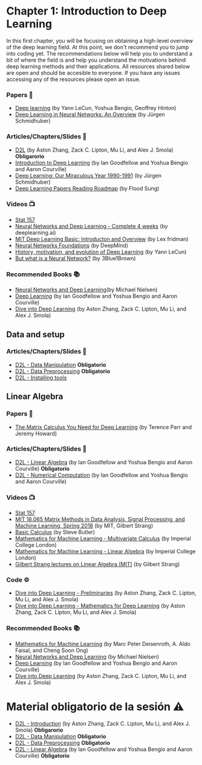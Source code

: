 # Chapter 1: Introduction to Deep Learning

In this first chapter, you will be focusing on obtaining a high-level overview of the deep learning field. At this point, we don't recommend you to jump into coding yet. The recommendations below will help you to understand a bit of where the field is and help you understand the motivations behind deep learning methods and their applications. All resources shared below are open and should be accesible to everyone. If you have any issues accessing any of the resources please open an issue.


### Papers 📄
- [Deep learning](https://www.cs.toronto.edu/~hinton/absps/NatureDeepReview.pdf) (by Yann LeCun, Yoshua Bengio, Geoffrey Hinton)
- [Deep Learning in Neural Networks: An Overview](https://arxiv.org/abs/1404.7828) (by Jürgen Schmidhuber)


### Articles/Chapters/Slides 📝
- [D2L](https://d2l.ai/chapter_introduction/index.html) (by Aston Zhang, Zack C. Lipton, Mu Li, and Alex J. Smola) **Obligarorio**
- [Introduction to Deep Learning](http://www.deeplearningbook.org/contents/intro.html) (by Ian Goodfellow and Yoshua Bengio and Aaron Courville)
- [Deep Learning: Our Miraculous Year 1990-1991](http://people.idsia.ch/~juergen/deep-learning-miraculous-year-1990-1991.html) (by Jürgen Schmidhuber)
- [Deep Learning Papers Reading Roadmap](https://github.com/floodsung/Deep-Learning-Papers-Reading-Roadmap) (by Flood Sung)

### Videos 📺
- [Stat 157](https://courses.d2l.ai/berkeley-stat-157/units/introduction.html)
- [Neural Networks and Deep Learning - Complete 4 weeks](https://www.coursera.org/learn/neural-networks-deep-learning?specialization=deep-learning) (by deeplearning.ai)
- [MIT Deep Learning Basic: Introducton and Overview](https://www.youtube.com/watch?v=O5xeyoRL95U) (by Lex fridman)
- [Neural Networks Foundations](https://youtu.be/FBggC-XVF4M) (by DeepMind)
- [History, motivation, and evolution of Deep Learning](https://www.youtube.com/watch?v=0bMe_vCZo30) (by Yann LeCun)
- [But what is a Neural Network?](https://www.youtube.com/watch?v=aircAruvnKk) (by 3Blue1Brown)

### Recommended Books 📚
- [Neural Networks and Deep Learning](http://neuralnetworksanddeeplearning.com/index.html)(by Michael Nielsen)
- [Deep Learning](http://www.deeplearningbook.org/) (by Ian Goodfellow and Yoshua Bengio and Aaron Courville)
- [Dive into Deep Learning](https://d2l.ai/index.html) (by Aston Zhang, Zack C. Lipton, Mu Li, and Alex J. Smola)

## Data and setup

### Articles/Chapters/Slides 📝
- [D2L - Data Manipulation](https://www.deeplearningbook.org/contents/linear_algebra.html) **Obligatorio**
- [D2L - Data Preprocessing](https://d2l.ai/chapter_preliminaries/pandas.html) **Obligatorio**
- [D2L - Installing tools](https://d2l.ai/chapter_appendix-tools-for-deep-learning/index.html) 


## Linear Algebra

### Papers 📄
- [The Matrix Calculus You Need for Deep Learning](https://arxiv.org/abs/1802.01528) (by Terence Parr and Jeremy Howard)

### Articles/Chapters/Slides 📝
- [D2L - Linear Algebra](https://www.deeplearningbook.org/contents/linear_algebra.html) (by Ian Goodfellow and Yoshua Bengio and Aaron Courville) **Obligatorio**
- [D2L - Numerical Computation](https://www.deeplearningbook.org/contents/numerical.html) (by Ian Goodfellow and Yoshua Bengio and Aaron Courville)

### Videos 📺
- [Stat 157](https://courses.d2l.ai/berkeley-stat-157/units/introduction.html)
- [MIT 18.065 Matrix Methods in Data Analysis, Signal Processing, and Machine Learning, Spring 2018](https://www.youtube.com/playlist?list=PLUl4u3cNGP63oMNUHXqIUcrkS2PivhN3k) (by MIT, Gilbert Strang)
- [Basic Calculus](https://www.calc1.org/videos/fall-20-online-w-butler) (by Steve Butler)
- [Mathematics for Machine Learning - Multivariate Calculus](https://www.youtube.com/playlist?list=PLiiljHvN6z193BBzS0Ln8NnqQmzimTW23) (by Imperial College London)
- [Mathematics for Machine Learning - Linear Algebra](https://www.youtube.com/playlist?list=PLiiljHvN6z1_o1ztXTKWPrShrMrBLo5P3) (by Imperial College London)
- [Gilbert Strang lectures on Linear Algebra (MIT)](https://www.youtube.com/playlist?list=PL49CF3715CB9EF31D) (by Gilbert Strang)

### Code ⚙️
- [Dive into Deep Learning - Preliminaries](https://d2l.ai/chapter_preliminaries/index.html) (by Aston Zhang, Zack C. Lipton, Mu Li, and Alex J. Smola)
- [Dive into Deep Learning - Mathematics for Deep Learning](https://d2l.ai/chapter_appendix-mathematics-for-deep-learning/index.html) (by Aston Zhang, Zack C. Lipton, Mu Li, and Alex J. Smola)

### Recommended Books 📚
- [Mathematics for Machine Learning](https://mml-book.github.io/) (by Marc Peter Deisenroth, A. Aldo Faisal, and Cheng Soon Ong)
- [Neural Networks and Deep Learning](http://neuralnetworksanddeeplearning.com/index.html) (by Michael Nielsen)
- [Deep Learning](http://www.deeplearningbook.org/) (by Ian Goodfellow and Yoshua Bengio and Aaron Courville)
- [Dive into Deep Learning](https://d2l.ai/index.html) (by Aston Zhang, Zack C. Lipton, Mu Li, and Alex J. Smola)


# Material obligatorio de la sesión :warning: 
- [D2L - Introduction](https://d2l.ai/chapter_introduction/index.html) (by Aston Zhang, Zack C. Lipton, Mu Li, and Alex J. Smola) **Obligarorio**
- [D2L - Data Manipulation](https://www.deeplearningbook.org/contents/linear_algebra.html) **Obligatorio**
- [D2L - Data Preprocessing](https://d2l.ai/chapter_preliminaries/pandas.html) **Obligatorio**
- [D2L - Linear Algebra](https://www.deeplearningbook.org/contents/linear_algebra.html) (by Ian Goodfellow and Yoshua Bengio and Aaron Courville) **Obligatorio**